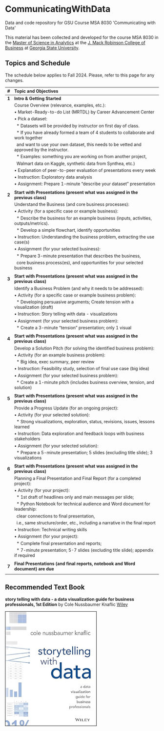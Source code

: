 # CommunicatingWithData
Data and code repository for GSU Course MSA 8030 'Communicating with Data'

This material has been collected and developed for the course MSA 8030 in the [Master of Science in Analytics](https://robinson.gsu.edu/program/data-science-and-analytics-ms/) at the [J. Mack Robinson College of Business](http://robinson.gsu.edu) at [Georgia State University](http://gsu.edu).

## Topics and Schedule
The schedule below applies to Fall 2024. Please, refer to this page for any changes.

|# |**Topic and Objectives**
|:--|:-----------------------------------------------
|**1** |**Intro & Getting Started**
|	 |Course Overview (relevance, examples, etc.):
|	 |•	Market-Ready-to-do List (MRTDL) by Career Advancement Center
|	 |•	Pick a dataset:
|	 |  &nbsp; * Datasets will be provided by instructor on first day of class.
|	 |  &nbsp; * If you have already formed a team of 4 students to collaborate and work together 
|	 |  &nbsp; and want to use your own dataset, this needs to be vetted and approved by the instructor. 
|	 |  &nbsp; * Examples: something you are working on from another project,
|	 |  &nbsp; Walmart data on Kaggle, synthetic data from Synthea, etc.)
|	 |•	Explanation of peer-to-peer evaluation of presentations every week
|	 |•	Instruction: Exploratory data analysis
|	 |•	Assignment: Prepare 1-minute “describe your dataset” presentation
|	 |
|**2** |**Start with Presentations (present what was assigned in the previous class)**
|	 |Understand the Business (and core business processes):
|	 |•	Activity (for a specific case or example business): 
|	 |  &nbsp; * Describe the business for an example business (inputs, activities, outputs/metrics). 
|	 |  &nbsp; * Develop a simple flowchart, identify opportunities
|	 |•	Instruction: Understanding the business problem, extracting the use case(s)
|	 |•	Assignment (for your selected business): 
|	 |  &nbsp; * Prepare 3-minute presentation that describes the business, 
|	 |  &nbsp; core business process(es), and opportunities for your selected business
|	 |
|**3** |**Start with Presentations (present what was assigned in the previous class)**
|	 |Identify a Business Problem (and why it needs to be addressed):
|	 |•	Activity (for a specific case or example business problem): 
|	 |  &nbsp; * Developing persuasive arguments; Create tension with a visualization (draft)
|	 |•	Instruction: Story telling with data - visualizations
|	 |•	Assignment (for your selected business problem): 
|	 |  &nbsp; * Create a 3-minute “tension” presentation; only 1 visual
|	 |
|**4** |**Start with Presentations (present what was assigned in the previous class)**
|  |Develop a Solution Pitch (for solving the identified business problem):
|  |•	Activity (for an example business problem): 
|	 |  &nbsp; * Big idea, exec summary, peer review
|  |•	Instruction: Feasibility study, selection of final use case (big idea)
|  |•	Assignment (for your selected business problem): 
|	 |  &nbsp; * Create a 1-minute pitch (includes business overview, tension, and solution)
|	 |
|**5** |**Start with Presentations (present what was assigned in the previous class)**
|	 |Provide a Progress Update (for an ongoing project):
|	 |•	Activity (for your selected solution): 
|	 |  &nbsp; * Strong visualizations, exploration, status, revisions, issues, lessons learned
|	 |•	Instruction: Data exploration and feedback loops with business stakeholders 
|	 |•	Assignment (for your selected solution): 
|	 |  &nbsp; * Prepare a 5-minute presentation; 5 slides (excluding title slide); 3 visualizations
|	 |
|**6** |**Start with Presentations (present what was assigned in the previous class)**
|	 |Planning a Final Presentation and Final Report (for a completed project):
|	 |•	Activity (for your project): 
|	 |  &nbsp; * 1st draft of headlines only and main messages per slide; 
|	 |  &nbsp; * Python Notebook for technical audience and Word document for leadership: 
|	 |  &nbsp; clear connections to final presentation, 
|	 |  &nbsp; i.e., same structure/order, etc., including a narrative in the final report
|	 |•	Instruction: Technical writing skills
|	 |•	Assignment (for your project): 
|	 |  &nbsp; * Complete final presentation and reports; 
|	 |  &nbsp; * 7-minute presentation; 5-7 slides (excluding title slide); appendix if required
|	 |
|**7** |**Final Presentations (and final reports, notebook and Word document) are due**
|	 |


## Recommended Text Book

**story telling with data - a data visualization guide for business professionals, 1st Edition** by Cole Nussbaumer Knaflic [Wiley](https://www.wiley.com/en-us/Storytelling+with+Data%3A+A+Data+Visualization+Guide+for+Business+Professionals-p-9781119002253/)

<img src="story-telling-with-data-book-cover.jpg" alt="Book Cover" style="width: 300px; float: left; margin-right: 20px;"/>
